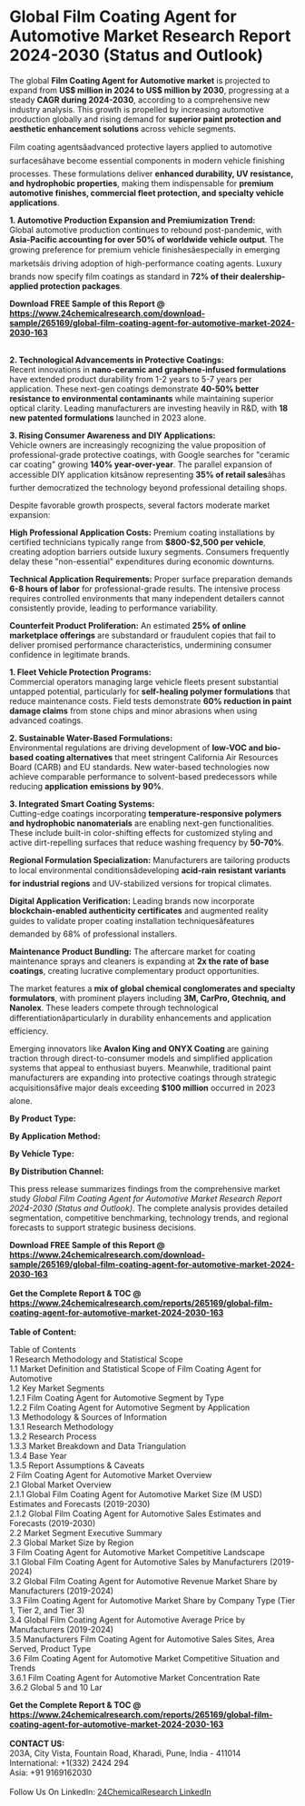 <h1>Global Film Coating Agent for Automotive Market Research Report 2024-2030 (Status and Outlook)</h1><p>The global <strong>Film Coating Agent for Automotive market</strong> is projected to expand from <strong>US$ million in 2024 to US$ million by 2030</strong>, progressing at a steady <strong>CAGR during 2024-2030</strong>, according to a comprehensive new industry analysis. This growth is propelled by increasing automotive production globally and rising demand for <strong>superior paint protection and aesthetic enhancement solutions</strong> across vehicle segments.</p><p>Film coating agentsâadvanced protective layers applied to automotive surfacesâhave become essential components in modern vehicle finishing processes. These formulations deliver <strong>enhanced durability, UV resistance, and hydrophobic properties</strong>, making them indispensable for <strong>premium automotive finishes, commercial fleet protection, and specialty vehicle applications</strong>.</p><p><strong>1. Automotive Production Expansion and Premiumization Trend:</strong><br>
Global automotive production continues to rebound post-pandemic, with <strong>Asia-Pacific accounting for over 50% of worldwide vehicle output</strong>. The growing preference for premium vehicle finishesâespecially in emerging marketsâis driving adoption of high-performance coating agents. Luxury brands now specify film coatings as standard in <strong>72% of their dealership-applied protection packages</strong>.</p><div><b>Download FREE Sample of this Report @ 
            <a href="https://www.24chemicalresearch.com/download-sample/265169/global-film-coating-agent-for-automotive-market-2024-2030-163">
            https://www.24chemicalresearch.com/download-sample/265169/global-film-coating-agent-for-automotive-market-2024-2030-163</a></b></div><br><p><strong>2. Technological Advancements in Protective Coatings:</strong><br>
Recent innovations in <strong>nano-ceramic and graphene-infused formulations</strong> have extended product durability from 1-2 years to 5-7 years per application. These next-gen coatings demonstrate <strong>40-50% better resistance to environmental contaminants</strong> while maintaining superior optical clarity. Leading manufacturers are investing heavily in R&amp;D, with <strong>18 new patented formulations</strong> launched in 2023 alone.</p><p><strong>3. Rising Consumer Awareness and DIY Applications:</strong><br>
Vehicle owners are increasingly recognizing the value proposition of professional-grade protective coatings, with Google searches for "ceramic car coating" growing <strong>140% year-over-year</strong>. The parallel expansion of accessible DIY application kitsânow representing <strong>35% of retail sales</strong>âhas further democratized the technology beyond professional detailing shops.</p><p>Despite favorable growth prospects, several factors moderate market expansion:</p><p><strong>High Professional Application Costs:</strong> Premium coating installations by certified technicians typically range from <strong>$800-$2,500 per vehicle</strong>, creating adoption barriers outside luxury segments. Consumers frequently delay these "non-essential" expenditures during economic downturns.</p><p><strong>Technical Application Requirements:</strong> Proper surface preparation demands <strong>6-8 hours of labor</strong> for professional-grade results. The intensive process requires controlled environments that many independent detailers cannot consistently provide, leading to performance variability.</p><p><strong>Counterfeit Product Proliferation:</strong> An estimated <strong>25% of online marketplace offerings</strong> are substandard or fraudulent copies that fail to deliver promised performance characteristics, undermining consumer confidence in legitimate brands.</p><p><strong>1. Fleet Vehicle Protection Programs:</strong><br>
Commercial operators managing large vehicle fleets present substantial untapped potential, particularly for <strong>self-healing polymer formulations</strong> that reduce maintenance costs. Field tests demonstrate <strong>60% reduction in paint damage claims</strong> from stone chips and minor abrasions when using advanced coatings.</p><p><strong>2. Sustainable Water-Based Formulations:</strong><br>
Environmental regulations are driving development of <strong>low-VOC and bio-based coating alternatives</strong> that meet stringent California Air Resources Board (CARB) and EU standards. New water-based technologies now achieve comparable performance to solvent-based predecessors while reducing <strong>application emissions by 90%</strong>.</p><p><strong>3. Integrated Smart Coating Systems:</strong><br>
Cutting-edge coatings incorporating <strong>temperature-responsive polymers and hydrophobic nanomaterials</strong> are enabling next-gen functionalities. These include built-in color-shifting effects for customized styling and active dirt-repelling surfaces that reduce washing frequency by <strong>50-70%</strong>.</p><p><strong>Regional Formulation Specialization:</strong> Manufacturers are tailoring products to local environmental conditionsâdeveloping <strong>acid-rain resistant variants for industrial regions</strong> and UV-stabilized versions for tropical climates.</p><p><strong>Digital Application Verification:</strong> Leading brands now incorporate <strong>blockchain-enabled authenticity certificates</strong> and augmented reality guides to validate proper coating installation techniquesâfeatures demanded by 68% of professional installers.</p><p><strong>Maintenance Product Bundling:</strong> The aftercare market for coating maintenance sprays and cleaners is expanding at <strong>2x the rate of base coatings</strong>, creating lucrative complementary product opportunities.</p><p>The market features a <strong>mix of global chemical conglomerates and specialty formulators</strong>, with prominent players including <strong>3M, CarPro, Gtechniq, and Nanolex</strong>. These leaders compete through technological differentiationâparticularly in durability enhancements and application efficiency.</p><p>Emerging innovators like <strong>Avalon King and ONYX Coating</strong> are gaining traction through direct-to-consumer models and simplified application systems that appeal to enthusiast buyers. Meanwhile, traditional paint manufacturers are expanding into protective coatings through strategic acquisitionsâfive major deals exceeding <strong>$100 million</strong> occurred in 2023 alone.</p><p><strong>By Product Type:</strong></p><p><strong>By Application Method:</strong></p><p><strong>By Vehicle Type:</strong></p><p><strong>By Distribution Channel:</strong></p><p>This press release summarizes findings from the comprehensive market study <em>Global Film Coating Agent for Automotive Market Research Report 2024-2030 (Status and Outlook)</em>. The complete analysis provides detailed segmentation, competitive benchmarking, technology trends, and regional forecasts to support strategic business decisions.</p><div><b>Download FREE Sample of this Report @ 
            <a href="https://www.24chemicalresearch.com/download-sample/265169/global-film-coating-agent-for-automotive-market-2024-2030-163">
            https://www.24chemicalresearch.com/download-sample/265169/global-film-coating-agent-for-automotive-market-2024-2030-163</a></b></div><br><div><b>Get the Complete Report & TOC @ 
            <a href="https://www.24chemicalresearch.com/reports/265169/global-film-coating-agent-for-automotive-market-2024-2030-163">
            https://www.24chemicalresearch.com/reports/265169/global-film-coating-agent-for-automotive-market-2024-2030-163</a></b></div><br>
            <b>Table of Content:</b><p>Table of Contents<br />
1 Research Methodology and Statistical Scope<br />
1.1 Market Definition and Statistical Scope of Film Coating Agent for Automotive<br />
1.2 Key Market Segments<br />
1.2.1 Film Coating Agent for Automotive Segment by Type<br />
1.2.2 Film Coating Agent for Automotive Segment by Application<br />
1.3 Methodology & Sources of Information<br />
1.3.1 Research Methodology<br />
1.3.2 Research Process<br />
1.3.3 Market Breakdown and Data Triangulation<br />
1.3.4 Base Year<br />
1.3.5 Report Assumptions & Caveats<br />
2 Film Coating Agent for Automotive Market Overview<br />
2.1 Global Market Overview<br />
2.1.1 Global Film Coating Agent for Automotive Market Size (M USD) Estimates and Forecasts (2019-2030)<br />
2.1.2 Global Film Coating Agent for Automotive Sales Estimates and Forecasts (2019-2030)<br />
2.2 Market Segment Executive Summary<br />
2.3 Global Market Size by Region<br />
3 Film Coating Agent for Automotive Market Competitive Landscape<br />
3.1 Global Film Coating Agent for Automotive Sales by Manufacturers (2019-2024)<br />
3.2 Global Film Coating Agent for Automotive Revenue Market Share by Manufacturers (2019-2024)<br />
3.3 Film Coating Agent for Automotive Market Share by Company Type (Tier 1, Tier 2, and Tier 3)<br />
3.4 Global Film Coating Agent for Automotive Average Price by Manufacturers (2019-2024)<br />
3.5 Manufacturers Film Coating Agent for Automotive Sales Sites, Area Served, Product Type<br />
3.6 Film Coating Agent for Automotive Market Competitive Situation and Trends<br />
3.6.1 Film Coating Agent for Automotive Market Concentration Rate<br />
3.6.2 Global 5 and 10 Lar</p><div><b>Get the Complete Report & TOC @ 
            <a href="https://www.24chemicalresearch.com/reports/265169/global-film-coating-agent-for-automotive-market-2024-2030-163">
            https://www.24chemicalresearch.com/reports/265169/global-film-coating-agent-for-automotive-market-2024-2030-163</a></b></div><br><b>CONTACT US:</b><br>
            203A, City Vista, Fountain Road, Kharadi, Pune, India - 411014<br>
            International: +1(332) 2424 294<br>
            Asia: +91 9169162030 <br><br>
            Follow Us On LinkedIn: <a href="https://www.linkedin.com/company/24chemicalresearch/">24ChemicalResearch LinkedIn</a>